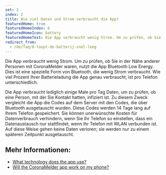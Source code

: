```yaml
---
set: 2
index: 2
title: Wie viel Daten und Strom verbraucht die App?
featuredHome: true
featuredHomeIndex: 6
featuredHomeIcon: battery
featuredHomeText: Die App verbraucht wenig Strom. Um zu prüfen, ob Sie in der Nähe...
redirect_from: 
  - /de/faq/8-loopt-de-batterij-snel-leeg
---
```

Die App verbraucht wenig Strom. Um zu prüfen, ob Sie in der Nähe anderer Personen mit CoronaMelder waren, nutzt die App Bluetooth Low Energy. Dies ist eine spezielle Form von Bluetooth, die wenig Strom verbraucht. Wie viel Prozent Ihrer Batterieladung die App genau verbraucht, ist pro Telefon unterschiedlich.

Die App verbraucht lediglich einige Male pro Tag Daten, um zu prüfen, ob eine Person, mit der Sie Kontakt hatten, infiziert ist. Zu diesem Zweck vergleicht die App die Codes auf dem Server mit den Codes, die über Bluetooth ausgetauscht wurden. Diese Codes werden 14 Tage lang auf Ihrem Telefon gespeichert.
Sie können unerwünschte Kosten für Datenverbrauch verhindern, wenn Sie Ihr Telefon so einstellen, dass ein Datenaustausch nur stattfindet, wenn Ihr Telefon mit WLAN verbunden ist. Auf diese Weise gehen keine Daten verloren; sie werden nur zu einem späteren Zeitpunkt ausgetauscht.

## Mehr Informationen:

- <a href="/{{page.lang}}/faq/2-6-hoe-werkt-de-app-technisch-precies" lang="en" hreflang="en">What technology does the app use?</a> 
- <a href="/{{page.lang}}/faq/1-6-werkt-coronamelder-op-mijn-tel" lang="en" hreflang="en">Will the CoronaMelder app work on my phone?</a>
